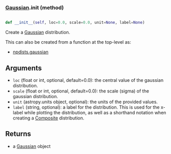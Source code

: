 ### [Gaussian](Gaussian.md).__init__ (method)


```py

def __init__(self, loc=0.0, scale=0.0, unit=None, label=None)

```



Create a [Gaussian](Gaussian.md) distribution.

This can also be created from a function at the top-level as:

* [npdists.gaussian](npdists.gaussian.md)

Arguments
--------------
* `loc` (float or int, optional, default=0.0): the central value of the gaussian distribution.
* `scale` (float or int, optional, default=0.0): the scale (sigma) of the gaussian distribution.
* `unit` (astropy.units object, optional): the units of the provided values.
* `label` (string, optional): a label for the distribution.  This is used
    for the x-label while plotting the distribution, as well as a shorthand
    notation when creating a [Composite](Composite.md) distribution.

Returns
--------
* a [Gaussian](Gaussian.md) object

